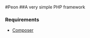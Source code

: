 #Peon
##A very simple PHP framework

### Requirements
<ul>
    <li><a href="https://getcomposer.org/">Composer</a></li>
</ul>
